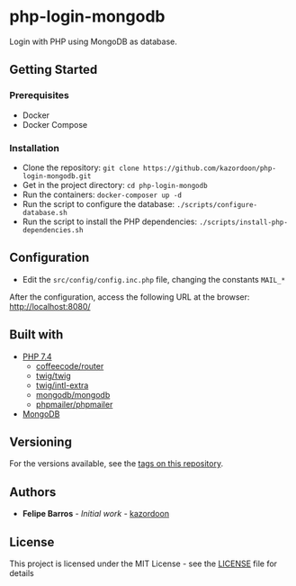 # php-login-mongodb
Login with PHP using MongoDB as database.

## Getting Started

### Prerequisites
- Docker
- Docker Compose

### Installation
- Clone the repository: `git clone https://github.com/kazordoon/php-login-mongodb.git`
- Get in the project directory: `cd php-login-mongodb`
- Run the containers: `docker-composer up -d`
- Run the script to configure the database: `./scripts/configure-database.sh`
- Run the script to install the PHP dependencies: `./scripts/install-php-dependencies.sh`

## Configuration
- Edit the `src/config/config.inc.php` file, changing the constants `MAIL_*`

After the configuration, access the following URL at the browser: [http://localhost:8080/](http://localhost:8080/)

## Built with
- [PHP 7.4](https://www.php.net/)
	- [coffeecode/router](https://packagist.org/packages/coffeecode/router)
	- [twig/twig](https://packagist.org/packages/twig/twig)
	- [twig/intl-extra](https://packagist.org/packages/twig/intl-extra)
	- [mongodb/mongodb](https://packagist.org/packages/mongodb/mongodb)
	- [phpmailer/phpmailer](https://packagist.org/packages/phpmailer/phpmailer)
- [MongoDB](https://www.mongodb.com/)

## Versioning

For the versions available, see the [tags on this repository](https://github.com/kazordoon/php-login-mongodb/tags). 

## Authors

* **Felipe Barros** - *Initial work* - [kazordoon](https://github.com/kazordoon)

## License

This project is licensed under the MIT License - see the [LICENSE](LICENSE) file for details

